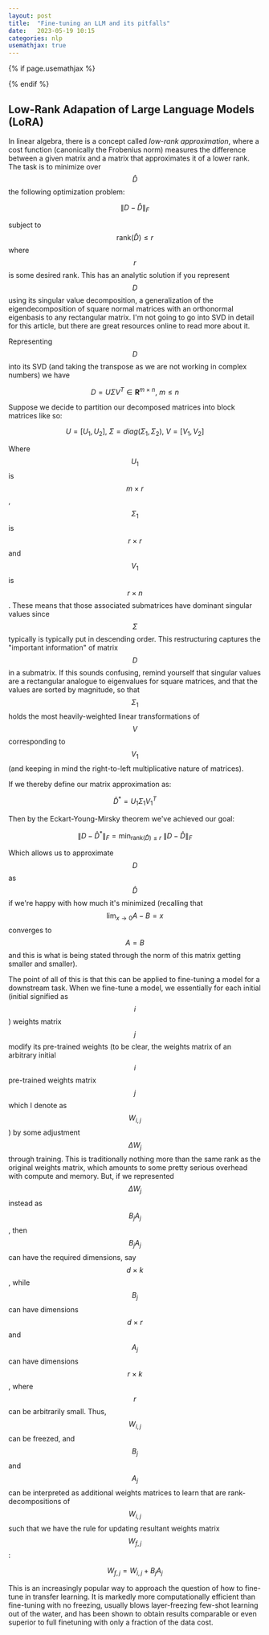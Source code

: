 ```yaml
---
layout: post
title:  "Fine-tuning an LLM and its pitfalls"
date:   2023-05-19 10:15
categories: nlp
usemathjax: true
---
```


<!-- for mathjax support -->
{% if page.usemathjax %}
  <script type="text/x-mathjax-config">
    MathJax.Hub.Config({
    TeX: { equationNumbers: { autoNumber: "AMS" } }
    });
  </script>
  <script type="text/javascript" async src="https://cdn.mathjax.org/mathjax/latest/MathJax.js?config=TeX-AMS-MML_HTMLorMML"></script>
{% endif %}

## Low-Rank Adapation of Large Language Models (LoRA)
In linear algebra, there is a concept called *low-rank approximation*, where a cost function (canonically the Frobenius norm) measures the difference between a given matrix and a matrix that approximates it of a lower rank. The task is to minimize over $$\hat D$$ the following optimization problem:

$$\lVert D - \hat D \rVert _F$$

subject to $$\text{rank}(\hat D) \le r$$ where $$r$$ is some desired rank. This has an analytic solution if you represent $$D$$ using its singular value decomposition, a generalization of the eigendecomposition of square normal matrices with an orthonormal eigenbasis to any rectangular matrix. I'm not going to go into SVD in detail for this article, but there are great resources online to read more about it. 

Representing $$D$$ into its SVD (and taking the transpose as we are not working in complex numbers) we have

$$D = U \Sigma V^T \in \mathbf{R}^{m \ \times \ n}, \ m \le n$$

Suppose we decide to partition our decomposed matrices into block matrices like so:

$$U = [U_1, U_2], \ \Sigma = diag(\Sigma_1, \Sigma_2), \ V = [V_1, V_2]$$

Where $$U_1$$ is $$m \ \times \ r$$, $$\Sigma_1$$ is $$r \ \times \ r$$ and $$V_1$$ is $$r \ \times \ n$$. These means that those associated submatrices have dominant singular values since $$\Sigma$$ typically is typically put in descending order. This restructuring captures the "important information" of matrix $$D$$ in a submatrix. If this sounds confusing, remind yourself that singular values are a rectangular analogue to eigenvalues for square matrices, and that the values are sorted by magnitude, so that $$\Sigma_1$$ holds the most heavily-weighted linear transformations of $$V$$ corresponding to $$V_1$$ (and keeping in mind the right-to-left multiplicative nature of matrices). 

If we thereby define our matrix approximation as:

$$\hat D^* = U_1 \Sigma_1 V_1^T$$

Then by the Eckart-Young-Mirsky theorem we've achieved our goal: 

$$\lVert D - \hat D^* \rVert _F = \text{min}_{\text{rank}(\hat D) \le r} \  \lVert D - \hat D \rVert _F$$

Which allows us to approximate $$D$$ as $$\hat D$$ if we're happy with how much it's minimized (recalling that $$\lim_{x \to 0} A - B = x$$ converges to $$A = B$$ and this is what is being stated through the norm of this matrix getting smaller and smaller).

The point of all of this is that this can be applied to fine-tuning a model for a downstream task. When we fine-tune a model, we essentially for each initial (initial signified as $$i$$) weights matrix $$j$$ modify its pre-trained weights (to be clear, the weights matrix of an arbitrary initial $$i$$ pre-trained weights matrix $$j$$ which I denote as $$W_{i, j}$$) by some adjustment $$\Delta W_j$$ through training. This is traditionally nothing more than the same rank as the original weights matrix, which amounts to some pretty serious overhead with compute and memory. But, if we represented $$\Delta W_{j}$$ instead as $$B_jA_j$$, then $$B_jA_j$$ can have the required dimensions, say $$d \ \times \ k$$, while $$B_j$$ can have dimensions $$d \ \times \ r$$ and $$A_j$$ can have dimensions $$r \ \times \ k$$, where $$r$$ can be arbitrarily small. Thus, $$W_{i,j}$$ can be freezed, and $$B_j$$ and $$A_j$$ can be interpreted as additional weights matrices to learn that are rank-decompositions of $$W_{i,j}$$ such that we have the rule for updating resultant weights matrix $$W_{f,j}$$:

$$W_{f,j} = W_{i,j} + B_j A_j$$

This is an increasingly popular way to approach the question of how to fine-tune in transfer learning. It is markedly more computationally efficient than fine-tuning with no freezing, usually blows layer-freezing few-shot learning out of the water, and has been shown to obtain results comparable or even superior to full finetuning with only a fraction of the data cost. 
